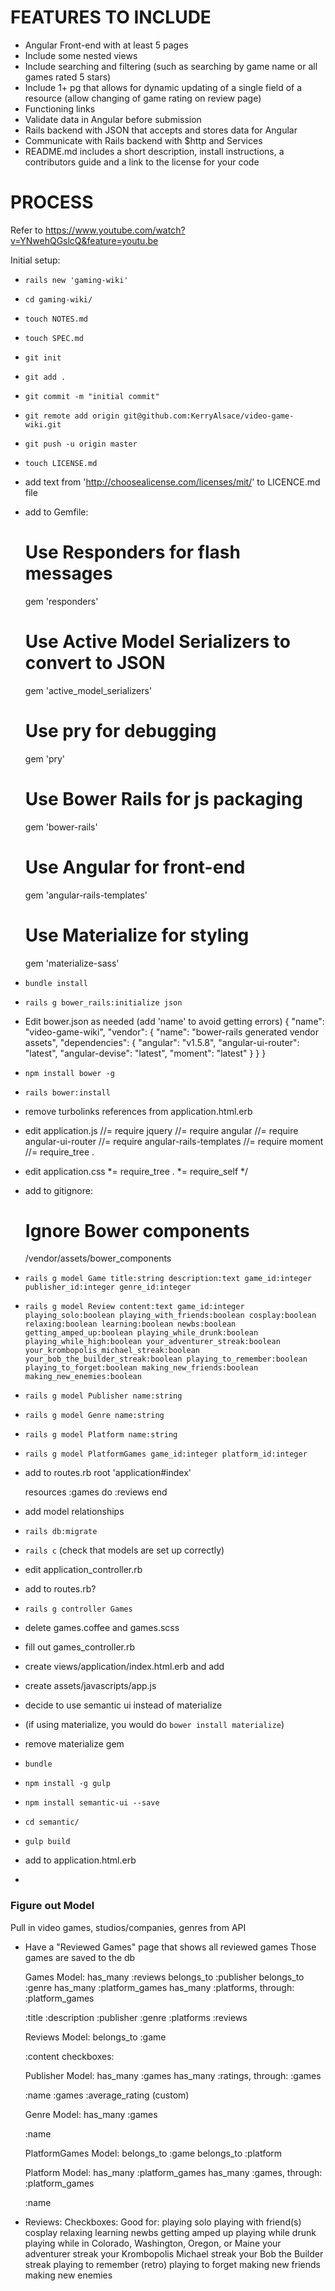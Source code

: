 # FEATURES TO INCLUDE

- Angular Front-end with at least 5 pages
- Include some nested views
- Include searching and filtering
  (such as searching by game name or all games rated 5 stars)
- Include 1+ pg that allows for dynamic updating of a single field of a resource
  (allow changing of game rating on review page)
- Functioning links
- Validate data in Angular before submission
- Rails backend with JSON that accepts and stores data for Angular
- Communicate with Rails backend with $http and Services
- README.md includes a short description, install instructions, a contributors guide and a link to the license for your code

# PROCESS

Refer to https://www.youtube.com/watch?v=YNwehQGslcQ&feature=youtu.be

Initial setup:

- `rails new 'gaming-wiki'`
- `cd gaming-wiki/`
- `touch NOTES.md`
- `touch SPEC.md`
- `git init`
- `git add .`
- `git commit -m "initial commit"`
- `git remote add origin git@github.com:KerryAlsace/video-game-wiki.git`
- `git push -u origin master`
- `touch LICENSE.md`
- add text from 'http://choosealicense.com/licenses/mit/' to LICENCE.md file
- add to Gemfile:
  # Use Responders for flash messages
  gem 'responders'
  # Use Active Model Serializers to convert to JSON
  gem 'active_model_serializers'
  # Use pry for debugging
  gem 'pry'
  # Use Bower Rails for js packaging
  gem 'bower-rails'
  # Use Angular for front-end
  gem 'angular-rails-templates'
  # Use Materialize for styling
  gem 'materialize-sass'
- `bundle install`
- `rails g bower_rails:initialize json`
- Edit bower.json as needed
  (add 'name' to avoid getting errors)
  {
    "name": "video-game-wiki",
    "vendor": {
      "name": "bower-rails generated vendor assets",
      "dependencies": {
        "angular": "v1.5.8",
        "angular-ui-router": "latest",
        "angular-devise": "latest",
        "moment": "latest"
      }
    }
  }
- `npm install bower -g`
- `rails bower:install`
- remove turbolinks references from application.html.erb
- edit application.js
  //= require jquery
  //= require angular
  //= require angular-ui-router
  //= require angular-rails-templates
  //= require moment
  //= require_tree .
- edit application.css
   *= require_tree .
   *= require_self
   */
- add to gitignore:
  # Ignore Bower components
  /vendor/assets/bower_components
- `rails g model Game title:string description:text game_id:integer publisher_id:integer genre_id:integer`
- `rails g model Review content:text game_id:integer playing_solo:boolean playing_with_friends:boolean cosplay:boolean relaxing:boolean learning:boolean newbs:boolean getting_amped_up:boolean playing_while_drunk:boolean playing_while_high:boolean your_adventurer_streak:boolean your_krombopolis_michael_streak:boolean your_bob_the_builder_streak:boolean playing_to_remember:boolean playing_to_forget:boolean making_new_friends:boolean making_new_enemies:boolean`
- `rails g model Publisher name:string`
- `rails g model Genre name:string`
- `rails g model Platform name:string`
- `rails g model PlatformGames game_id:integer platform_id:integer`
- add to routes.rb
  root 'application#index'

  resources :games do
    :reviews
  end
- add model relationships
- `rails db:migrate`
- `rails c` (check that models are set up correctly)
- edit application_controller.rb
- add to routes.rb?
- `rails g controller Games`
- delete games.coffee and games.scss
- fill out games_controller.rb
- create views/application/index.html.erb and add
  <ui-view></ui-view>
- create assets/javascripts/app.js
- decide to use semantic ui instead of materialize
- (if using materialize, you would do `bower install materialize`)
- remove materialize gem
- `bundle`
- `npm install -g gulp`
- `npm install semantic-ui --save`
- `cd semantic/`
- `gulp build`
- add to application.html.erb
  <link rel="stylesheet" type="text/css" href="semantic/dist/semantic.min.css">
  <script src="semantic/dist/semantic.min.js"></script>
-

### Figure out Model

Pull in video games, studios/companies, genres from API
- Have a "Reviewed Games" page that shows all reviewed games
  Those games are saved to the db

  Games Model:
    has_many :reviews
    belongs_to :publisher
    belongs_to :genre
    has_many :platform_games
    has_many :platforms, through: :platform_games

    :title
    :description
    :publisher
    :genre
    :platforms
    :reviews

  Reviews Model:
    belongs_to :game

    :content
    checkboxes:

  Publisher Model:
    has_many :games
    has_many :ratings, through: :games

    :name
    :games
    :average_rating (custom)

  Genre Model:
    has_many :games

    :name

  PlatformGames Model:
    belongs_to :game
    belongs_to :platform

  Platform Model:
    has_many :platform_games
    has_many :games, through: :platform_games

    :name

- Reviews:
  Checkboxes:
    Good for:
      playing solo
      playing with friend(s)
      cosplay
      relaxing
      learning
      newbs
      getting amped up
      playing while drunk
      playing while in Colorado, Washington, Oregon, or Maine
      your adventurer streak
      your Krombopolis Michael streak
      your Bob the Builder streak
      playing to remember (retro)
      playing to forget
      making new friends
      making new enemies